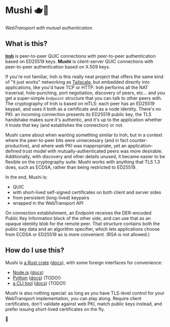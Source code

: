 # Mushi 🫖🍵

_WebTransport with mutual authentication._

## What is this?

**[Iroh](https://iroh.computer)** is peer-to-peer QUIC connections with peer-to-peer
authentication based on ED25519 keys. **Mushi** is client-server QUIC connections with
peer-to-peer authentication based on X.509 keys.

If you're not familiar, Iroh is this really neat project that offers the same kind of
"it just works" networking as [Tailscale](https://tailscale.com), but embedded directly
into applications, like you'd have TCP or HTTP. Iroh performs all the NAT traversal,
hole-punching, port negotiation, discovery of peers, etc... and you get a super-simple
`Endpoint` structure that you can talk to other peers with. The cryptography of Iroh is
based on mTLS: each peer has an ED25519 keypair, and uses it both as a certificate and
as a node identity. There's no PKI: an incoming connection presents its ED25519 public
key, the TLS handshake makes sure it's authentic, and it's up to the application whether
it trusts that key (and establishes the connection) or not.

Mushi came about when wanting something similar to Iroh, but in a context where the
peer-to-peer bits were unnecessary (and in fact counter-productive), and where web PKI
was inappropriate, yet an application-defined trust model with mutually-authenticated
peers was more desirable. Additionally, with discovery and other details unused, it
became easier to be flexible on the cryptography suite: Mushi works with anything that
TLS 1.3 does, such as ECDSA, rather than being restricted to ED25519.

In the end, Mushi is:

- QUIC
- with short-lived self-signed certificates on both client and server sides
- from persistent (long-lived) keypairs
- wrapped in the WebTransport API

On connection establishment, an Endpoint receives the DER-encoded Public Key Information
block of the other side, and can use that as an opaque identity blob for the remote peer.
That structure contains both the public key data and an algorithm specifier, which lets
applications choose from ECDSA or ED25519 as is more convenient. (RSA is not allowed.)

## How do I use this?

Mushi is [a Rust crate][lib-rust] ([docs][docs-rust]), with some foreign interfaces for
convenience:

- [Node.js][lib-node] ([docs][docs-node])
- [Python][lib-python] ([docs][docs-python]) (TODO!)
- [a CLI tool][cli] ([docs][docs-cli]) (TODO!)

Mushi is also nothing special: as long as you have TLS-level control for your WebTransport
implementation, you can play along. Require client certificates, don't validate against web
PKI, match public keys instead, and prefer issuing short-lived certificates on the fly.

[lib-rust]: https://lib.rs/crate/mushi
[docs-rust]: https://docs.rs/mushi
[lib-node]: https://www.npmjs.com/package/mushi
[docs-node]: https://passcod.github.io/mushi/js/
[lib-python]: https://pypi.org/mushi-todo
[docs-python]: https://todo.example.com
[cli]: https://lib.rs/crate/mushi-cli
[docs-cli]: https://github.com/passcod/mushi/blob/main/cli/README.md

🧋
